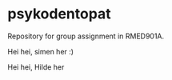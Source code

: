 # psykodentopat
Repository for group assignment in RMED901A.

Hei hei, simen her :)

Hei hei, Hilde her
